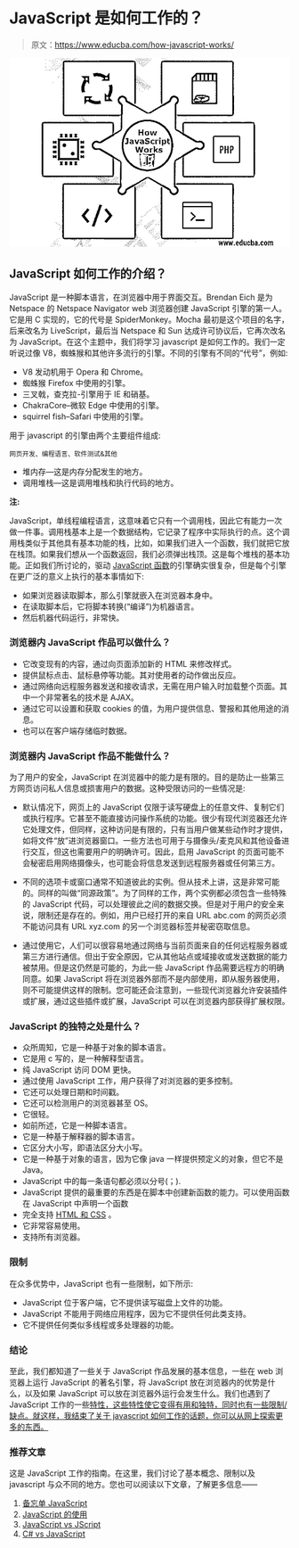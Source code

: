 # JavaScript 是如何工作的？

> 原文：<https://www.educba.com/how-javascript-works/>

![How JavaScript Works](img/1e78e1b931a1f0db16060ce567b470fe.png)



## JavaScript 如何工作的介绍？

JavaScript 是一种脚本语言，在浏览器中用于界面交互。Brendan Eich 是为 Netspace 的 Netspace Navigator web 浏览器创建 JavaScript 引擎的第一人。它是用 C 实现的，它的代号是 SpiderMonkey。Mocha 最初是这个项目的名字，后来改名为 LiveScript，最后当 Netspace 和 Sun 达成许可协议后，它再次改名为 JavaScript。在这个主题中，我们将学习 javascript 是如何工作的。我们一定听说过像 V8，蜘蛛猴和其他许多流行的引擎。不同的引擎有不同的“代号”，例如:

*   V8 发动机用于 Opera 和 Chrome。
*   蜘蛛猴 Firefox 中使用的引擎。
*   三叉戟，查克拉-引擎用于 IE 和硝基。
*   ChakraCore–微软 Edge 中使用的引擎。
*   squirrel fish–Safari 中使用的引擎。

用于 javascript 的引擎由两个主要组件组成:

<small>网页开发、编程语言、软件测试&其他</small>

*   堆内存—这是内存分配发生的地方。
*   调用堆栈—这是调用堆栈和执行代码的地方。

**注:**

JavaScript，单线程编程语言，这意味着它只有一个调用栈，因此它有能力一次做一件事。调用栈基本上是一个数据结构，它记录了程序中实际执行的点。这个调用栈类似于其他具有基本功能的栈，比如，如果我们进入一个函数，我们就把它放在栈顶。如果我们想从一个函数返回，我们必须弹出栈顶。这是每个堆栈的基本功能。正如我们所讨论的，驱动 [JavaScript 函数](https://www.educba.com/javascript-function-declaration/)的引擎确实很复杂，但是每个引擎在更广泛的意义上执行的基本事情如下:

*   如果浏览器读取脚本，那么引擎就嵌入在浏览器本身中。
*   在读取脚本后，它将脚本转换(“编译”)为机器语言。
*   然后机器代码运行，非常快。

### 浏览器内 JavaScript 作品可以做什么？

*   它改变现有的内容，通过向页面添加新的 HTML 来修改样式。
*   提供鼠标点击、鼠标悬停等功能。其对使用者的动作做出反应。
*   通过网络向远程服务器发送和接收请求，无需在用户输入时加载整个页面。其中一个非常著名的技术是 AJAX。
*   通过它可以设置和获取 cookies 的值，为用户提供信息、警报和其他用途的消息。
*   也可以在客户端存储临时数据。

### 浏览器内 JavaScript 作品不能做什么？

为了用户的安全，JavaScript 在浏览器中的能力是有限的。目的是防止一些第三方网页访问私人信息或损害用户的数据。这种受限访问的一些情况是:

*   默认情况下，网页上的 JavaScript 仅限于读写硬盘上的任意文件、复制它们或执行程序。它甚至不能直接访问操作系统的功能。很少有现代浏览器还允许它处理文件，但同样，这种访问是有限的，只有当用户做某些动作时才提供，如将文件“放”进浏览器窗口。一些方法也可用于与摄像头/麦克风和其他设备进行交互，但这也需要用户的明确许可。因此，启用 JavaScript 的页面可能不会秘密启用网络摄像头，也可能会将信息发送到远程服务器或任何第三方。

*   不同的选项卡或窗口通常不知道彼此的实例。但从技术上讲，这是非常可能的。同样的叫做“同源政策”。为了同样的工作，两个实例都必须包含一些特殊的 JavaScript 代码，可以处理彼此之间的数据交换。但是对于用户的安全来说，限制还是存在的。例如，用户已经打开的来自 URL abc.com 的网页必须不能访问具有 URL xyz.com 的另一个浏览器标签并秘密窃取信息。

*   通过使用它，人们可以很容易地通过网络与当前页面来自的任何远程服务器或第三方进行通信。但出于安全原因，它从其他站点或域接收或发送数据的能力被禁用。但是这仍然是可能的，为此一些 JavaScript 作品需要远程方的明确同意。如果 JavaScript 将在浏览器外部而不是内部使用，即从服务器使用，则不可能提供这样的限制。您可能还会注意到，一些现代浏览器允许安装插件或扩展，通过这些插件或扩展，JavaScript 可以在浏览器内部获得扩展权限。

### JavaScript 的独特之处是什么？

*   众所周知，它是一种基于对象的脚本语言。
*   它是用 c 写的，是一种解释型语言。
*   纯 JavaScript 访问 DOM 更快。
*   通过使用 JavaScript 工作，用户获得了对浏览器的更多控制。
*   它还可以处理日期和时间戳。
*   它还可以检测用户的浏览器甚至 OS。
*   它很轻。
*   如前所述，它是一种脚本语言。
*   它是一种基于解释器的脚本语言。
*   它区分大小写，即语法区分大小写。
*   它是一种基于对象的语言，因为它像 java 一样提供预定义的对象，但它不是 Java。
*   JavaScript 中的每一条语句都必须以分号(；).
*   JavaScript 提供的最重要的东西是在脚本中创建新函数的能力。可以使用函数在 JavaScript 中声明一个函数
*   完全支持 [HTML 和 CSS](https://www.educba.com/html-vs-css/) 。
*   它非常容易使用。
*   支持所有浏览器。

### 限制

在众多优势中，JavaScript 也有一些限制，如下所示:

*   JavaScript 位于客户端，它不提供读写磁盘上文件的功能。
*   JavaScript 不能用于网络应用程序，因为它不提供任何此类支持。
*   它不提供任何类似多线程或多处理器的功能。

### 结论

至此，我们都知道了一些关于 JavaScript 作品发展的基本信息，一些在 web 浏览器上运行 JavaScript 的著名引擎，将 JavaScript 放在浏览器内的优势是什么，以及如果 JavaScript 可以放在浏览器外运行会发生什么。我们也遇到了 JavaScript 工作的一些[特性，这些特性使它变得有用和独特，同时也有一些限制/缺点。就这样，我结束了关于 javascript 如何工作的话题，你可以从网上探索更多的东西。](https://www.educba.com/features-of-javascript/)

### 推荐文章

这是 JavaScript 工作的指南。在这里，我们讨论了基本概念、限制以及 javascript 与众不同的地方。您也可以阅读以下文章，了解更多信息——

1.  [备忘单 JavaScript](https://www.educba.com/cheat-sheet-javascript/)
2.  [JavaScript 的使用](https://www.educba.com/uses-of-javascript/)
3.  [JavaScript vs JScript](https://www.educba.com/javascript-vs-jscript/)
4.  [C# vs JavaScript](https://www.educba.com/c-sharp-vs-javascript/)





